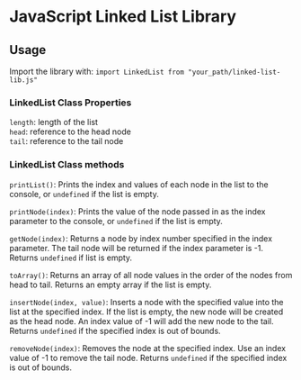 # JavaScript Linked List Library

## Usage

Import the library with: `import LinkedList from "your_path/linked-list-lib.js"`

### LinkedList Class Properties
`length`: length of the list\
`head`: reference to the head node\
`tail`: reference to the tail node

### LinkedList Class methods
`printList()`: Prints the index and values of each node in the list to the console, or `undefined` if the list is empty.

`printNode(index)`: Prints the value of the node passed in as the index parameter to the console, or `undefined` if the list is empty.

`getNode(index)`: Returns a node by index number specified in the index parameter. The tail node will be returned if the index parameter is -1. Returns `undefined` if list is empty.

`toArray()`: Returns an array of all node values in the order of the nodes from head to tail. Returns an empty array if the list is empty.

`insertNode(index, value)`: Inserts a node with the specified value into the list at the specified index. If the list is empty, the new node will be created as the head node. An index value of -1 will add the new node to the tail. Returns `undefined` if the specified index is out of bounds.

`removeNode(index)`: Removes the node at the specified index. Use an index value of -1 to remove the tail node. Returns `undefined` if the specified index is out of bounds.
